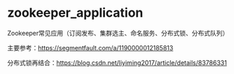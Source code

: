 # zookeeper_application
Zookeeper常见应用（订阅发布、集群选主、命名服务、分布式锁、分布式队列）

主要参考：https://segmentfault.com/a/1190000012185813

分布式锁再结合：https://blog.csdn.net/liyiming2017/article/details/83786331
